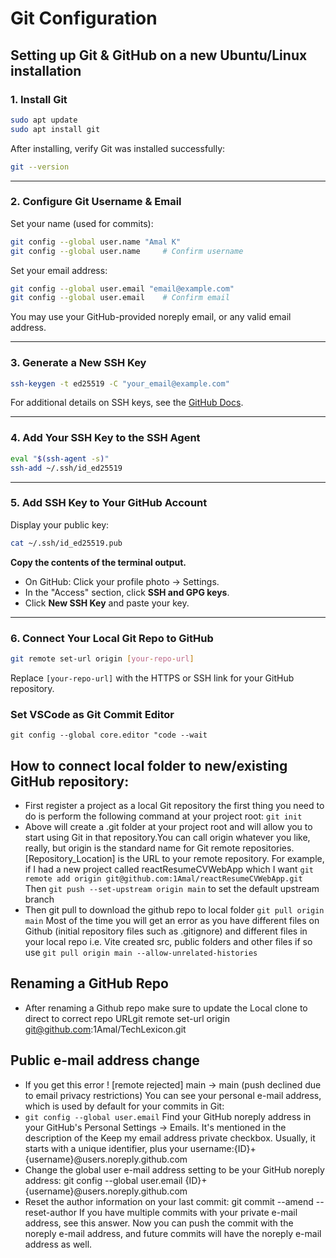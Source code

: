 # Git Configuration

## Setting up Git & GitHub on a new Ubuntu/Linux installation

### 1. Install Git

```bash
sudo apt update
sudo apt install git
```

After installing, verify Git was installed successfully:

```bash
git --version
```


***

### 2. Configure Git Username \& Email

Set your name (used for commits):

```bash
git config --global user.name "Amal K"
git config --global user.name     # Confirm username
```

Set your email address:

```bash
git config --global user.email "email@example.com"
git config --global user.email    # Confirm email
```

You may use your GitHub-provided noreply email, or any valid email address.

***

### 3. Generate a New SSH Key

```bash
ssh-keygen -t ed25519 -C "your_email@example.com"
```

For additional details on SSH keys, see the [GitHub Docs](https://docs.github.com/en/authentication/connecting-to-github-with-ssh).

***

### 4. Add Your SSH Key to the SSH Agent

```bash
eval "$(ssh-agent -s)"
ssh-add ~/.ssh/id_ed25519
```


***

### 5. Add SSH Key to Your GitHub Account

Display your public key:

```bash
cat ~/.ssh/id_ed25519.pub
```

**Copy the contents of the terminal output.**

- On GitHub: Click your profile photo → Settings.
- In the "Access" section, click **SSH and GPG keys**.
- Click **New SSH Key** and paste your key.

***

### 6. Connect Your Local Git Repo to GitHub

```bash
git remote set-url origin [your-repo-url]
```

Replace `[your-repo-url]` with the HTTPS or SSH link for your GitHub repository.

### Set VSCode as Git Commit Editor

`git config --global core.editor "code --wait`

## How to connect local folder to new/existing GitHub repository:

- First register a project as a local Git repository the first thing you need to do is perform the following command at your project root: `git init`
- Above will create a .git folder at your project root and will allow you to start using Git in that repository.You can call origin whatever you like, really, but origin is the standard name for Git remote repositories. [Repository_Location] is the URL to your remote repository. For example, if I had a new project called reactResumeCVWebApp which I want `git remote add origin git@github.com:1Amal/reactResumeCVWebApp.git` Then `git push --set-upstream origin main` to set the default upstream branch
- Then git pull to download the github repo to local folder `git pull origin main` Most of the time you will get an error as you have different files on Github (initial repository files such as .gitignore) and different files in your local repo i.e. Vite created src, public folders and other files if so use `git pull origin main --allow-unrelated-histories`

## Renaming a GitHub Repo

- After renaming a Github repo make sure to update the Local clone to direct to correct repo URLgit remote set-url origin git@github.com:1Amal/TechLexicon.git

## Public e-mail address change

- If you get this error ! [remote rejected] main -> main (push declined due to email privacy restrictions) You can see your personal e-mail address, which is used by default for your commits in Git:
- `git config --global user.email` Find your GitHub noreply address in your GitHub's Personal Settings → Emails. It's mentioned in the description of the Keep my email address private checkbox. Usually, it starts with a unique identifier, plus your username:{ID}+{username}@users.noreply.github.com
- Change the global user e-mail address setting to be your GitHub noreply address: git config --global user.email {ID}+{username}@users.noreply.github.com
- Reset the author information on your last commit: git commit --amend --reset-author If you have multiple commits with your private e-mail address, see this answer. Now you can push the commit with the noreply e-mail address, and future commits will have the noreply e-mail address as well.